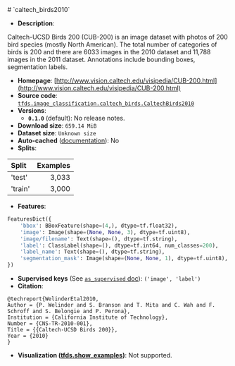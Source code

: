 <div itemscope itemtype="http://schema.org/Dataset">
  <div itemscope itemprop="includedInDataCatalog" itemtype="http://schema.org/DataCatalog">
    <meta itemprop="name" content="TensorFlow Datasets" />
  </div>
  <meta itemprop="name" content="caltech_birds2010" />
  <meta itemprop="description" content="Caltech-UCSD Birds 200 (CUB-200) is an image dataset with photos &#10;of 200 bird species (mostly North American). The total number of &#10;categories of birds is 200 and there are 6033 images in the 2010 &#10;dataset and 11,788 images in the 2011 dataset.&#10;Annotations include bounding boxes, segmentation labels.&#10;&#10;To use this dataset:&#10;&#10;```python&#10;import tensorflow_datasets as tfds&#10;&#10;ds = tfds.load(&#x27;caltech_birds2010&#x27;, split=&#x27;train&#x27;)&#10;for ex in ds.take(4):&#10;  print(ex)&#10;```&#10;&#10;See [the guide](https://www.tensorflow.org/datasets/overview) for more&#10;informations on [tensorflow_datasets](https://www.tensorflow.org/datasets).&#10;&#10;" />
  <meta itemprop="url" content="https://www.tensorflow.org/datasets/catalog/caltech_birds2010" />
  <meta itemprop="sameAs" content="http://www.vision.caltech.edu/visipedia/CUB-200.html" />
  <meta itemprop="citation" content="@techreport{WelinderEtal2010,&#10;Author = {P. Welinder and S. Branson and T. Mita and C. Wah and F. Schroff and S. Belongie and P. Perona},&#10;Institution = {California Institute of Technology},&#10;Number = {CNS-TR-2010-001},&#10;Title = {{Caltech-UCSD Birds 200}},&#10;Year = {2010}&#10;}" />
</div>
# `caltech_birds2010`

*   **Description**:

Caltech-UCSD Birds 200 (CUB-200) is an image dataset with photos of 200 bird
species (mostly North American). The total number of categories of birds is 200
and there are 6033 images in the 2010 dataset and 11,788 images in the 2011
dataset. Annotations include bounding boxes, segmentation labels.

*   **Homepage**:
    [http://www.vision.caltech.edu/visipedia/CUB-200.html](http://www.vision.caltech.edu/visipedia/CUB-200.html)
*   **Source code**:
    [`tfds.image_classification.caltech_birds.CaltechBirds2010`](https://github.com/tensorflow/datasets/tree/master/tensorflow_datasets/image_classification/caltech_birds.py)
*   **Versions**:
    *   **`0.1.0`** (default): No release notes.
*   **Download size**: `659.14 MiB`
*   **Dataset size**: `Unknown size`
*   **Auto-cached**
    ([documentation](https://www.tensorflow.org/datasets/performances#auto-caching)):
    No
*   **Splits**:

Split   | Examples
:------ | -------:
'test'  | 3,033
'train' | 3,000

*   **Features**:

```python
FeaturesDict({
    'bbox': BBoxFeature(shape=(4,), dtype=tf.float32),
    'image': Image(shape=(None, None, 3), dtype=tf.uint8),
    'image/filename': Text(shape=(), dtype=tf.string),
    'label': ClassLabel(shape=(), dtype=tf.int64, num_classes=200),
    'label_name': Text(shape=(), dtype=tf.string),
    'segmentation_mask': Image(shape=(None, None, 1), dtype=tf.uint8),
})
```
*   **Supervised keys** (See
    [`as_supervised` doc](https://www.tensorflow.org/datasets/api_docs/python/tfds/load#args)):
    `('image', 'label')`
*   **Citation**:

```
@techreport{WelinderEtal2010,
Author = {P. Welinder and S. Branson and T. Mita and C. Wah and F. Schroff and S. Belongie and P. Perona},
Institution = {California Institute of Technology},
Number = {CNS-TR-2010-001},
Title = {{Caltech-UCSD Birds 200}},
Year = {2010}
}
```

*   **Visualization
    ([tfds.show_examples](https://www.tensorflow.org/datasets/api_docs/python/tfds/visualization/show_examples))**:
    Not supported.

